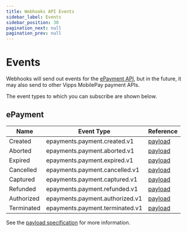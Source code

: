 ```yaml
---
title: Webhooks API Events
sidebar_label: Events
sidebar_position: 30
pagination_next: null
pagination_prev: null
---
```


# Events

Webhooks will send out events for the
[ePayment API](https://developer.vippsmobilepay.com/docs/APIs/epayment-api/features/webhooks),
but in the future, it may also send to other Vipps MobilePay payment APIs.

The event types to which you can subscribe are shown below.

## ePayment

| Name       | Event Type                      | Reference|
| ---------- | ------------------------------- | ---------|
| Created    | epayments.payment.created.v1    | [payload](https://developer.vippsmobilepay.com/docs/APIs/epayment-api/features/webhooks) |
| Aborted    | epayments.payment.aborted.v1    | [payload](https://developer.vippsmobilepay.com/docs/APIs/epayment-api/features/webhooks) |
| Expired    | epayments.payment.expired.v1    | [payload](https://developer.vippsmobilepay.com/docs/APIs/epayment-api/features/webhooks) |
| Cancelled  | epayments.payment.cancelled.v1  | [payload](https://developer.vippsmobilepay.com/docs/APIs/epayment-api/features/webhooks) |
| Captured   | epayments.payment.captured.v1   | [payload](https://developer.vippsmobilepay.com/docs/APIs/epayment-api/features/webhooks) |
| Refunded   | epayments.payment.refunded.v1   | [payload](https://developer.vippsmobilepay.com/docs/APIs/epayment-api/features/webhooks) |
| Authorized | epayments.payment.authorized.v1 | [payload](https://developer.vippsmobilepay.com/docs/APIs/epayment-api/features/webhooks) |
| Terminated | epayments.payment.terminated.v1 | [payload](https://developer.vippsmobilepay.com/docs/APIs/epayment-api/features/webhooks) |

See the [payload specification](https://developer.vippsmobilepay.com/docs/APIs/epayment-api/features/webhooks) for more information.
